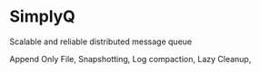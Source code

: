 # SimplyQ
Scalable and reliable distributed message queue 


Append Only File, Snapshotting, Log compaction, Lazy Cleanup,